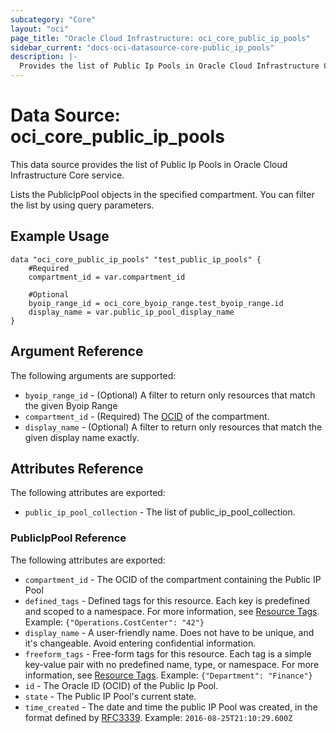 ```yaml
---
subcategory: "Core"
layout: "oci"
page_title: "Oracle Cloud Infrastructure: oci_core_public_ip_pools"
sidebar_current: "docs-oci-datasource-core-public_ip_pools"
description: |-
  Provides the list of Public Ip Pools in Oracle Cloud Infrastructure Core service
---
```


# Data Source: oci_core_public_ip_pools
This data source provides the list of Public Ip Pools in Oracle Cloud Infrastructure Core service.

Lists the PublicIpPool objects in the specified compartment.
You can filter the list by using query parameters.


## Example Usage

```hcl
data "oci_core_public_ip_pools" "test_public_ip_pools" {
	#Required
	compartment_id = var.compartment_id

	#Optional
	byoip_range_id = oci_core_byoip_range.test_byoip_range.id
	display_name = var.public_ip_pool_display_name
}
```

## Argument Reference

The following arguments are supported:

* `byoip_range_id` - (Optional) A filter to return only resources that match the given Byoip Range 
* `compartment_id` - (Required) The [OCID](https://docs.cloud.oracle.com/iaas/Content/General/Concepts/identifiers.htm) of the compartment.
* `display_name` - (Optional) A filter to return only resources that match the given display name exactly. 


## Attributes Reference

The following attributes are exported:

* `public_ip_pool_collection` - The list of public_ip_pool_collection.

### PublicIpPool Reference

The following attributes are exported:

* `compartment_id` - The OCID of the compartment containing the Public IP Pool 
* `defined_tags` - Defined tags for this resource. Each key is predefined and scoped to a namespace. For more information, see [Resource Tags](https://docs.cloud.oracle.com/iaas/Content/General/Concepts/resourcetags.htm).  Example: `{"Operations.CostCenter": "42"}` 
* `display_name` - A user-friendly name. Does not have to be unique, and it's changeable. Avoid entering confidential information. 
* `freeform_tags` - Free-form tags for this resource. Each tag is a simple key-value pair with no predefined name, type, or namespace. For more information, see [Resource Tags](https://docs.cloud.oracle.com/iaas/Content/General/Concepts/resourcetags.htm).  Example: `{"Department": "Finance"}` 
* `id` - The Oracle ID (OCID) of the Public Ip Pool.
* `state` - The Public IP Pool's current state.
* `time_created` - The date and time the public IP Pool was created, in the format defined by [RFC3339](https://tools.ietf.org/html/rfc3339).  Example: `2016-08-25T21:10:29.600Z` 

